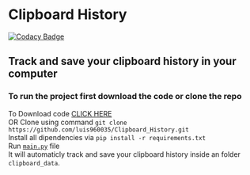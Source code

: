 # Clipboard History

[![Codacy Badge](https://api.codacy.com/project/badge/Grade/553257642db34c5bae141f4cf78208ae)](https://app.codacy.com/gh/luis960035/Clipboard_History?utm_source=github.com&utm_medium=referral&utm_content=luis960035/Clipboard_History&utm_campaign=Badge_Grade)

## Track and save your clipboard history in your computer

### To run the project first download the code or clone the repo
To Download code [CLICK HERE](https://github.com/luis960035/Clipboard_History/archive/master.zip) <br> 
OR Clone using command `git clone https://github.com/luis960035/Clipboard_History.git` <br>
Install all dipendencies via `pip install -r requirements.txt` <br>
Run [`main.py`](https://github.com/luis960035/Clipboard_History/blob/master/main.py) file <br>
It will automaticly track and save your clipboard history inside an folder `clipboard_data`.
